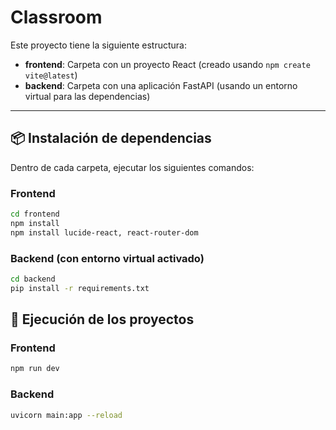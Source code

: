 # Classroom

Este proyecto tiene la siguiente estructura:

- **frontend**: Carpeta con un proyecto React (creado usando `npm create vite@latest`)
- **backend**: Carpeta con una aplicación FastAPI (usando un entorno virtual para las dependencias)

---

## 📦 Instalación de dependencias

Dentro de cada carpeta, ejecutar los siguientes comandos:

### Frontend

```bash
cd frontend
npm install
npm install lucide-react, react-router-dom
```

### Backend (con entorno virtual activado)

```bash
cd backend
pip install -r requirements.txt
```

## 🚀 Ejecución de los proyectos

### Frontend

```bash
npm run dev
```

### Backend

```bash
uvicorn main:app --reload
```
